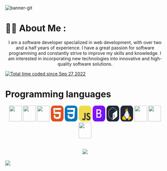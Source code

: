 ![banner-git](https://github.com/user-attachments/assets/bec1ef03-d986-4546-8c25-1da499fe536c)
 


# 👨‍💻 About Me :
<p align="center">
       I am a software developer specialized in web development, with over two and a half years of experience. I have a great passion for software programming and constantly strive to improve my skills and knowledge. I am interested in incorporating new        technologies into innovative and high-quality software solutions. 
</p>

<a href="https://wakatime.com/@c902adae-c9ed-4a2d-98b4-7c09142b392b"><img src="https://wakatime.com/badge/user/c902adae-c9ed-4a2d-98b4-7c09142b392b.svg" alt="Total time coded since Sep 27 2022" /></a>


# Programming languages

<p align="center">
    <img width="40" height="50" src="https://cdn.jsdelivr.net/gh/devicons/devicon@latest/icons/php/php-original.svg" />          
    <img width="40" height="50" src="https://cdn.jsdelivr.net/gh/devicons/devicon@latest/icons/laravel/laravel-original.svg" />
    <img width="40" height="50" src="https://cdn.jsdelivr.net/gh/devicons/devicon@latest/icons/mysql/mysql-original-wordmark.svg" />
    <img width="40" height="50" src="https://raw.githubusercontent.com/tandpfun/skill-icons/d1c752b99bb25a0e5aa363bae1db2809173ee966/icons/HTML.svg">
    <img width="40" height="50" src="https://raw.githubusercontent.com/tandpfun/skill-icons/d1c752b99bb25a0e5aa363bae1db2809173ee966/icons/CSS.svg">
    <img width="40" height="50" src="https://raw.githubusercontent.com/tandpfun/skill-icons/d1c752b99bb25a0e5aa363bae1db2809173ee966/icons/JavaScript.svg">
    <img width="40" height="50" src="https://raw.githubusercontent.com/tandpfun/skill-icons/d1c752b99bb25a0e5aa363bae1db2809173ee966/icons/Bootstrap.svg">
    <img width="40" height="50" src="https://raw.githubusercontent.com/tandpfun/skill-icons/d1c752b99bb25a0e5aa363bae1db2809173ee966/icons/Bash-Dark.svg">
    <img width="40" height="50" src="https://raw.githubusercontent.com/tandpfun/skill-icons/d1c752b99bb25a0e5aa363bae1db2809173ee966/icons/Linux-Dark.svg">
    <img width="40" height="50" src="https://cdn.jsdelivr.net/gh/devicons/devicon@latest/icons/livewire/livewire-original-wordmark.svg" />
    <img width="40" height="50" src="https://cdn.jsdelivr.net/gh/devicons/devicon@latest/icons/nginx/nginx-original.svg" />
    <img width="40" height="50" src="https://cdn.jsdelivr.net/gh/devicons/devicon@latest/icons/docker/docker-original.svg" />

          
</p>

<br>

<div  align="center">
 <img src="https://wakatime.com/share/@o0t/d23f2043-9e4c-4842-ade4-089b1c11bc33.png" />

</div>
 <br>
 <img src="https://wakatime.com/share/@o0t/4c9338b9-51e1-4025-a22a-c36dfd921c6c.png" />
